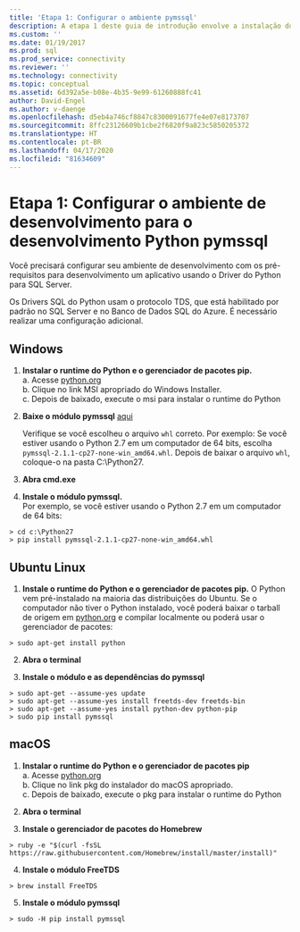 ```yaml
---
title: 'Etapa 1: Configurar o ambiente pymssql'
description: A etapa 1 deste guia de introdução envolve a instalação do Python, do Microsoft ODBC Driver for SQL Server e do pymssql em seu ambiente de desenvolvimento.
ms.custom: ''
ms.date: 01/19/2017
ms.prod: sql
ms.prod_service: connectivity
ms.reviewer: ''
ms.technology: connectivity
ms.topic: conceptual
ms.assetid: 6d392a5e-b08e-4b35-9e99-61260888fc41
author: David-Engel
ms.author: v-daenge
ms.openlocfilehash: d5eb4a746cf8847c8300091677fe4e07e8173707
ms.sourcegitcommit: 8ffc23126609b1cbe2f6820f9a823c5850205372
ms.translationtype: HT
ms.contentlocale: pt-BR
ms.lasthandoff: 04/17/2020
ms.locfileid: "81634609"
---
```

# <a name="step-1-configure-development-environment-for-pymssql-python-development"></a>Etapa 1: Configurar o ambiente de desenvolvimento para o desenvolvimento Python pymssql
Você precisará configurar seu ambiente de desenvolvimento com os pré-requisitos para desenvolvimento um aplicativo usando o Driver do Python para SQL Server.    
  
Os Drivers SQL do Python usam o protocolo TDS, que está habilitado por padrão no SQL Server e no Banco de Dados SQL do Azure.  É necessário realizar uma configuração adicional.  
  
## <a name="windows"></a>Windows  
  
1. **Instalar o runtime do Python e o gerenciador de pacotes pip.**  
a. Acesse [python.org](https://www.python.org/downloads/)  
b. Clique no link MSI apropriado do Windows Installer.   
c. Depois de baixado, execute o msi para instalar o runtime do Python  
  
2. **Baixe o módulo pymssql** [aqui](https://www.lfd.uci.edu/~gohlke/pythonlibs/#pymssql)  
  
    Verifique se você escolheu o arquivo `whl` correto.  Por exemplo:  Se você estiver usando o Python 2.7 em um computador de 64 bits, escolha `pymssql‑2.1.1‑cp27‑none‑win_amd64.whl`. Depois de baixar o arquivo `whl`, coloque-o na pasta C:\Python27.  
      
3. **Abra cmd.exe**  
  
4. **Instale o módulo pymssql.**  
    Por exemplo, se você estiver usando o Python 2.7 em um computador de 64 bits:  
```  
> cd c:\Python27  
> pip install pymssql‑2.1.1‑cp27‑none‑win_amd64.whl  
```  
  
## <a name="ubuntu-linux"></a>Ubuntu Linux  
  
1. **Instale o runtime do Python e o gerenciador de pacotes pip.**  O Python vem pré-instalado na maioria das distribuições do Ubuntu.  Se o computador não tiver o Python instalado, você poderá baixar o tarball de origem em [python.org](https://www.python.org/downloads/) e compilar localmente ou poderá usar o gerenciador de pacotes:  
```  
> sudo apt-get install python   
```  
  
2.  **Abra o terminal**  
  
3.  **Instale o módulo e as dependências do pymssql**  
```  
> sudo apt-get --assume-yes update  
> sudo apt-get --assume-yes install freetds-dev freetds-bin  
> sudo apt-get --assume-yes install python-dev python-pip  
> sudo pip install pymssql  
```  
  
## <a name="macos"></a>macOS
  
1. **Instalar o runtime do Python e o gerenciador de pacotes pip**  
a. Acesse [python.org](https://www.python.org/downloads/)  
b. Clique no link pkg do instalador do macOS apropriado.   
c. Depois de baixado, execute o pkg para instalar o runtime do Python  
  
2.  **Abra o terminal**  
  
3. **Instale o gerenciador de pacotes do Homebrew**  
```  
> ruby -e "$(curl -fsSL https://raw.githubusercontent.com/Homebrew/install/master/install)"  
```  
  
4.  **Instale o módulo FreeTDS**  
```  
> brew install FreeTDS  
```  
  
5.  **Instale o módulo pymssql**  
```  
> sudo -H pip install pymssql  
```
